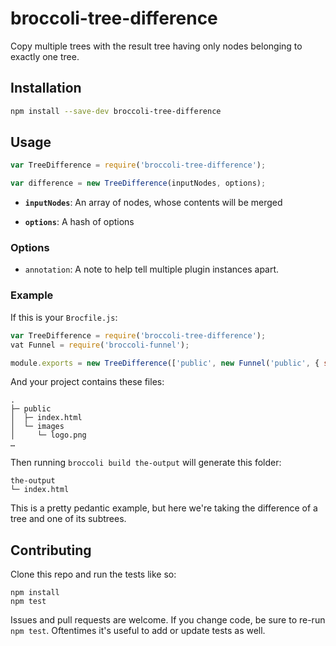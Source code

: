 # broccoli-tree-difference

Copy multiple trees with the result tree having only nodes belonging to exactly one tree.

## Installation

```bash
npm install --save-dev broccoli-tree-difference
```

## Usage

```js
var TreeDifference = require('broccoli-tree-difference');

var difference = new TreeDifference(inputNodes, options);
```

* **`inputNodes`**: An array of nodes, whose contents will be merged

* **`options`**: A hash of options

### Options

* `annotation`: A note to help tell multiple plugin instances apart.

### Example

If this is your `Brocfile.js`:

```js
var TreeDifference = require('broccoli-tree-difference');
vat Funnel = require('broccoli-funnel');

module.exports = new TreeDifference(['public', new Funnel('public', { srcDir: 'images', destDir: 'images' })]);
```

And your project contains these files:

    .
    ├─ public
    │  ├─ index.html
    │  └─ images
    │     └─ logo.png
    …

Then running `broccoli build the-output` will generate this folder:

    the-output
    └─ index.html

This is a pretty pedantic example, but here we're taking the difference of a tree and one of its subtrees.

## Contributing

Clone this repo and run the tests like so:

```
npm install
npm test
```

Issues and pull requests are welcome. If you change code, be sure to re-run
`npm test`. Oftentimes it's useful to add or update tests as well.
